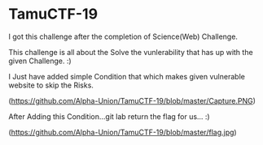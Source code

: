 # TamuCTF-19


I got this challenge after the completion of Science(Web) Challenge.

This challenge is all about the Solve the vunlerability that has up with the given Challenge. :)

I Just have added simple Condition that which makes given vulnerable website to skip the Risks.

(https://github.com/Alpha-Union/TamuCTF-19/blob/master/Capture.PNG)

After Adding this Condition...git lab return the flag for us... :) 

(https://github.com/Alpha-Union/TamuCTF-19/blob/master/flag.jpg)
